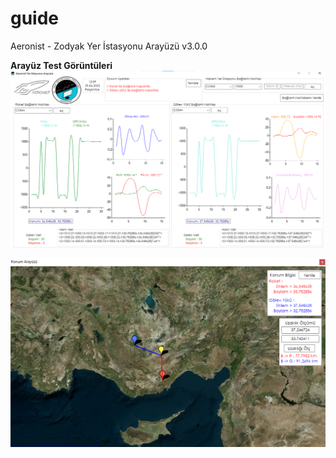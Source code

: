 # guide
Aeronist - Zodyak Yer İstasyonu Arayüzü v3.0.0

**Arayüz Test Görüntüleri**
<img src="/Resources/testView.png">

<img src="/Resources/mapTest.png">